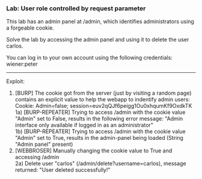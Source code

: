 ### Lab: User role controlled by request parameter

This lab has an admin panel at /admin, which identifies administrators using a forgeable cookie.

Solve the lab by accessing the admin panel and using it to delete the user carlos.

You can log in to your own account using the following credentials: wiener:peter


_____

Exploit:  

1) [BURP] The cookie got from the server (just by visiting a random page) contains an explicit value to help the webapp to indentify admin users: Cookie: Admin=false; session=euv2qQJf6peigg1Ou0xhqumKf9OxdkTK  
    1a) [BURP-REPEATER] Trying to access /admin with the cookie value "Admin" set to False, results in the following error message: "Admin interface only available if logged in as an administrator"  
    1b) [BURP-REPEATER] Trying to access /admin with the cookie value "Admin" set to True, results in the admin-panel being loaded (String "Admin panel" present)  
2) [WEBBROSER] Manually changing the cookie value to True and accessing /admin  
    2a) Delete user "carlos" (/admin/delete?username=carlos), message returned: "User deleted successfully!"  
